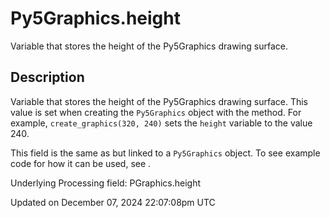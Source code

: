 # Py5Graphics.height

Variable that stores the height of the Py5Graphics drawing surface.

## Description

Variable that stores the height of the Py5Graphics drawing surface. This value is set when creating the `Py5Graphics` object with the [](sketch_create_graphics) method. For example, `create_graphics(320, 240)` sets the `height` variable to the value 240.

This field is the same as [](sketch_height) but linked to a `Py5Graphics` object. To see example code for how it can be used, see [](sketch_height).

Underlying Processing field: PGraphics.height

Updated on December 07, 2024 22:07:08pm UTC
